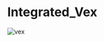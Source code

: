 # Integrated_Vex

![vex](http://www.nsbe.org/getattachment/67f1642c-414e-42b5-a8da-c68eac56cc0a/VEX-Robotics.aspx?maxsidesize=600)
